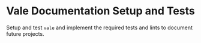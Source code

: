 # Vale Documentation Setup and Tests

Setup and test `vale` and implement the required tests and lints to
document future projects.
